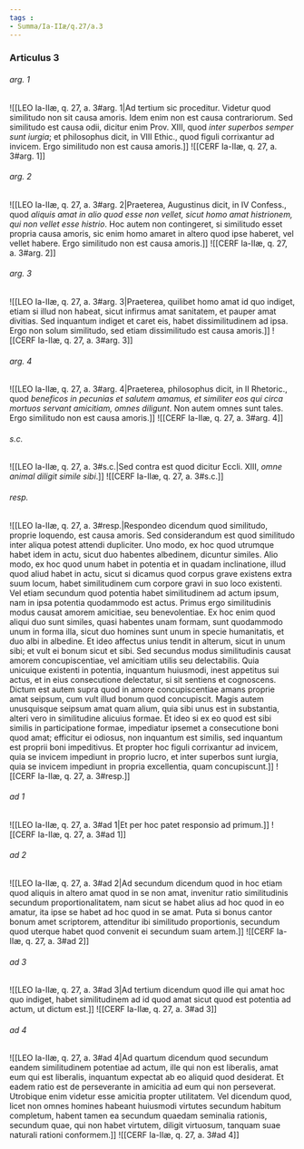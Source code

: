```yaml
---
tags : 
- Summa/Ia-IIæ/q.27/a.3
---
```


### Articulus 3

###### arg. 1
![[LEO Ia-IIæ, q. 27, a. 3#arg. 1|Ad tertium sic proceditur. Videtur quod similitudo non sit causa amoris. Idem enim non est causa contrariorum. Sed similitudo est causa odii, dicitur enim Prov. XIII, quod *inter superbos semper sunt iurgia*; et philosophus dicit, in VIII Ethic., quod figuli corrixantur ad invicem. Ergo similitudo non est causa amoris.]]
![[CERF Ia-IIæ, q. 27, a. 3#arg. 1]]

###### arg. 2
![[LEO Ia-IIæ, q. 27, a. 3#arg. 2|Praeterea, Augustinus dicit, in IV Confess., quod *aliquis amat in alio quod esse non vellet, sicut homo amat histrionem, qui non vellet esse histrio*. Hoc autem non contingeret, si similitudo esset propria causa amoris, sic enim homo amaret in altero quod ipse haberet, vel vellet habere. Ergo similitudo non est causa amoris.]]
![[CERF Ia-IIæ, q. 27, a. 3#arg. 2]]

###### arg. 3
![[LEO Ia-IIæ, q. 27, a. 3#arg. 3|Praeterea, quilibet homo amat id quo indiget, etiam si illud non habeat, sicut infirmus amat sanitatem, et pauper amat divitias. Sed inquantum indiget et caret eis, habet dissimilitudinem ad ipsa. Ergo non solum similitudo, sed etiam dissimilitudo est causa amoris.]]
![[CERF Ia-IIæ, q. 27, a. 3#arg. 3]]

###### arg. 4
![[LEO Ia-IIæ, q. 27, a. 3#arg. 4|Praeterea, philosophus dicit, in II Rhetoric., quod *beneficos in pecunias et salutem amamus, et similiter eos qui circa mortuos servant amicitiam, omnes diligunt*. Non autem omnes sunt tales. Ergo similitudo non est causa amoris.]]
![[CERF Ia-IIæ, q. 27, a. 3#arg. 4]]

###### s.c.
![[LEO Ia-IIæ, q. 27, a. 3#s.c.|Sed contra est quod dicitur Eccli. XIII, *omne animal diligit simile sibi*.]]
![[CERF Ia-IIæ, q. 27, a. 3#s.c.]]

###### resp.
![[LEO Ia-IIæ, q. 27, a. 3#resp.|Respondeo dicendum quod similitudo, proprie loquendo, est causa amoris. Sed considerandum est quod similitudo inter aliqua potest attendi dupliciter. Uno modo, ex hoc quod utrumque habet idem in actu, sicut duo habentes albedinem, dicuntur similes. Alio modo, ex hoc quod unum habet in potentia et in quadam inclinatione, illud quod aliud habet in actu, sicut si dicamus quod corpus grave existens extra suum locum, habet similitudinem cum corpore gravi in suo loco existenti. Vel etiam secundum quod potentia habet similitudinem ad actum ipsum, nam in ipsa potentia quodammodo est actus. Primus ergo similitudinis modus causat amorem amicitiae, seu benevolentiae. Ex hoc enim quod aliqui duo sunt similes, quasi habentes unam formam, sunt quodammodo unum in forma illa, sicut duo homines sunt unum in specie humanitatis, et duo albi in albedine. Et ideo affectus unius tendit in alterum, sicut in unum sibi; et vult ei bonum sicut et sibi. Sed secundus modus similitudinis causat amorem concupiscentiae, vel amicitiam utilis seu delectabilis. Quia unicuique existenti in potentia, inquantum huiusmodi, inest appetitus sui actus, et in eius consecutione delectatur, si sit sentiens et cognoscens. Dictum est autem supra quod in amore concupiscentiae amans proprie amat seipsum, cum vult illud bonum quod concupiscit. Magis autem unusquisque seipsum amat quam alium, quia sibi unus est in substantia, alteri vero in similitudine alicuius formae. Et ideo si ex eo quod est sibi similis in participatione formae, impediatur ipsemet a consecutione boni quod amat; efficitur ei odiosus, non inquantum est similis, sed inquantum est proprii boni impeditivus. Et propter hoc figuli corrixantur ad invicem, quia se invicem impediunt in proprio lucro, et inter superbos sunt iurgia, quia se invicem impediunt in propria excellentia, quam concupiscunt.]]
![[CERF Ia-IIæ, q. 27, a. 3#resp.]]

###### ad 1
![[LEO Ia-IIæ, q. 27, a. 3#ad 1|Et per hoc patet responsio ad primum.]]
![[CERF Ia-IIæ, q. 27, a. 3#ad 1]]

###### ad 2
![[LEO Ia-IIæ, q. 27, a. 3#ad 2|Ad secundum dicendum quod in hoc etiam quod aliquis in altero amat quod in se non amat, invenitur ratio similitudinis secundum proportionalitatem, nam sicut se habet alius ad hoc quod in eo amatur, ita ipse se habet ad hoc quod in se amat. Puta si bonus cantor bonum amet scriptorem, attenditur ibi similitudo proportionis, secundum quod uterque habet quod convenit ei secundum suam artem.]]
![[CERF Ia-IIæ, q. 27, a. 3#ad 2]]

###### ad 3
![[LEO Ia-IIæ, q. 27, a. 3#ad 3|Ad tertium dicendum quod ille qui amat hoc quo indiget, habet similitudinem ad id quod amat sicut quod est potentia ad actum, ut dictum est.]]
![[CERF Ia-IIæ, q. 27, a. 3#ad 3]]

###### ad 4
![[LEO Ia-IIæ, q. 27, a. 3#ad 4|Ad quartum dicendum quod secundum eandem similitudinem potentiae ad actum, ille qui non est liberalis, amat eum qui est liberalis, inquantum expectat ab eo aliquid quod desiderat. Et eadem ratio est de perseverante in amicitia ad eum qui non perseverat. Utrobique enim videtur esse amicitia propter utilitatem. Vel dicendum quod, licet non omnes homines habeant huiusmodi virtutes secundum habitum completum, habent tamen ea secundum quaedam seminalia rationis, secundum quae, qui non habet virtutem, diligit virtuosum, tanquam suae naturali rationi conformem.]]
![[CERF Ia-IIæ, q. 27, a. 3#ad 4]]

